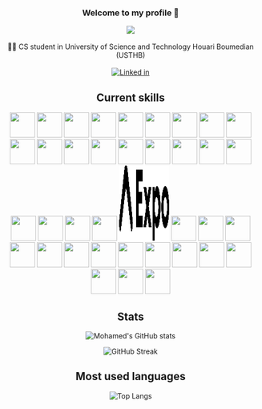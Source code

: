 <div align="center">
  
  ### Welcome to my profile 👋
  
  <a href="https://github.com/MohamedMouloudj"><img src="https://readme-typing-svg.herokuapp.com/?lines=Software%20Developer;Cyber%20Security%20Student;Always%20in%20new%20action!&font=Arial%20Black&center=true&width=445&height=55&color=32fce8&vCenter=true&size=25px"></a>
</div>

<p align="center">👨‍💻 CS student in University of Science and Technology Houari Boumedian (USTHB) <br/><br/>
  <a href="https://www.linkedin.com/in/mohamed-mouloudj-547020247"><img src="https://img.shields.io/badge/LinkedIn-0077B5?style=for-the-badge&logo=linkedin&logoColor=white" alt="Linked in"/></a>
</p>

 
<div align="center">
  
## Current skills

<img src="https://cdn.jsdelivr.net/gh/devicons/devicon@latest/icons/figma/figma-original.svg" height="50" width="50" /> <img src="https://cdn.jsdelivr.net/gh/devicons/devicon@latest/icons/html5/html5-original.svg" height="50" width="50" /> <img src="https://cdn.jsdelivr.net/gh/devicons/devicon@latest/icons/css3/css3-original.svg" height="50" width="50" /> <img src="https://cdn.jsdelivr.net/gh/devicons/devicon@latest/icons/sass/sass-original.svg" height="50" width="50" /> <img src="https://cdn.jsdelivr.net/gh/devicons/devicon@latest/icons/tailwindcss/tailwindcss-original.svg" height="50" width="50" /> <img src="https://cdn.jsdelivr.net/gh/devicons/devicon@latest/icons/javascript/javascript-original.svg" height="50" width="50" /> <img src="https://cdn.jsdelivr.net/gh/devicons/devicon@latest/icons/typescript/typescript-original.svg" height="50" width="50" /> <img src="https://cdn.jsdelivr.net/gh/devicons/devicon@latest/icons/react/react-original.svg" height="50" width="50" /> <img src="https://cdn.jsdelivr.net/gh/devicons/devicon@latest/icons/redux/redux-original.svg" height="50" width="50"/> <img src="https://cdn.jsdelivr.net/gh/devicons/devicon@latest/icons/zustand/zustand-original.svg" height="50" width="50"/> <img src="https://cdn.jsdelivr.net/gh/devicons/devicon@latest/icons/nextjs/nextjs-original.svg" height="50" width="50"/> <img src="https://cdn.jsdelivr.net/gh/devicons/devicon@latest/icons/astro/astro-original.svg" height="50" width="50" /> <img src="https://cdn.jsdelivr.net/gh/devicons/devicon@latest/icons/prisma/prisma-original.svg" height="50" width="50"/> <img src="https://cdn.jsdelivr.net/gh/devicons/devicon@latest/icons/electron/electron-original.svg" height="50" width="50" /> <img src="https://cdn.jsdelivr.net/gh/devicons/devicon@latest/icons/java/java-original.svg" height="50" width="50" /> <img src="https://cdn.jsdelivr.net/gh/devicons/devicon@latest/icons/junit/junit-original-wordmark.svg" height="50" width="50" /> <img src="https://cdn.jsdelivr.net/gh/devicons/devicon@latest/icons/playwright/playwright-original.svg" height="50" width="50" /> <img src="https://cdn.jsdelivr.net/gh/devicons/devicon@latest/icons/hibernate/hibernate-original.svg" height="50" width="50"/> <img height="50" width="50" src="https://cdn.jsdelivr.net/gh/devicons/devicon@latest/icons/python/python-original.svg" /> <img src="https://cdn.jsdelivr.net/gh/devicons/devicon@latest/icons/django/django-plain.svg" height="50" width="50" /> <img height="50" width="50" src="https://cdn.jsdelivr.net/gh/devicons/devicon@latest/icons/php/php-original.svg" /> <img src="https://cdn.jsdelivr.net/gh/devicons/devicon@latest/icons/doctrine/doctrine-original.svg" height="50" width="50" /> <img src="https://github.com/expo/logos/blob/main/png/logo-wordmark.png?raw=true" height="150" width="100" /> <img src="https://cdn.jsdelivr.net/gh/devicons/devicon@latest/icons/dart/dart-original.svg" height="50" width="50"/> <img height="50" width="50" src="https://cdn.jsdelivr.net/gh/devicons/devicon@latest/icons/flutter/flutter-original.svg" /> <img height="50" width="50" src="https://cdn.jsdelivr.net/gh/devicons/devicon@latest/icons/androidstudio/androidstudio-original.svg" /> <img src="https://cdn.jsdelivr.net/gh/devicons/devicon@latest/icons/supabase/supabase-original.svg" height="50" width="50" /> <img height="50" width="50" src="https://cdn.jsdelivr.net/gh/devicons/devicon@latest/icons/firebase/firebase-original.svg" /> <img src="https://cdn.jsdelivr.net/gh/devicons/devicon@latest/icons/graphql/graphql-plain.svg" height="50" width="50" /> <img src="https://cdn.jsdelivr.net/gh/devicons/devicon@latest/icons/apollographql/apollographql-original.svg" height="50" width="50"/> <img src="https://cdn.jsdelivr.net/gh/devicons/devicon@latest/icons/mongodb/mongodb-original-wordmark.svg" height="50" width="50" /> <img src="https://cdn.jsdelivr.net/gh/devicons/devicon@latest/icons/mysql/mysql-original-wordmark.svg" height="50" width="50"  /> <img height="50" width="50" src="https://cdn.jsdelivr.net/gh/devicons/devicon@latest/icons/postgresql/postgresql-original.svg" /> <img src="https://cdn.jsdelivr.net/gh/devicons/devicon@latest/icons/docker/docker-original.svg" height="50" width="50" /> <img src="https://cdn.jsdelivr.net/gh/devicons/devicon@latest/icons/git/git-original.svg" height="50" width="50" /> <img src="https://cdn.jsdelivr.net/gh/devicons/devicon@latest/icons/github/github-original.svg" height="50" width="50" /> <img src="https://cdn.jsdelivr.net/gh/devicons/devicon@latest/icons/c/c-original.svg" height="50" width="50" /> <img src="https://cdn.jsdelivr.net/gh/devicons/devicon@latest/icons/linux/linux-original.svg" height="50" width="50"  />

## Stats
<!--Different themes: dark, radical, merko, gruvbox, tokyonight, onedark, cobalt, synthwave, highcontrast, dracula-->
![Mohamed's GitHub stats](https://github-readme-stats.vercel.app/api?username=MohamedMouloudj&show_icons=true&icon_color=c1cc00&text_color=ffffff&title_color=ee0808&bg_color=0,1e006f,170faf,0a4eac)
<!-- ocean-gradient -->
![GitHub Streak](https://github-readme-streak-stats.herokuapp.com?user=MohamedMouloudj&theme=sunset-gradient&mode=weekly)

## Most used languages

![Top Langs](https://github-readme-stats.vercel.app/api/top-langs/?langs_count=12&username=MohamedMouloudj&bg_color=0,170faf,0a4eac&title_color=ee0808&&text_color=ffffff)
</div>

